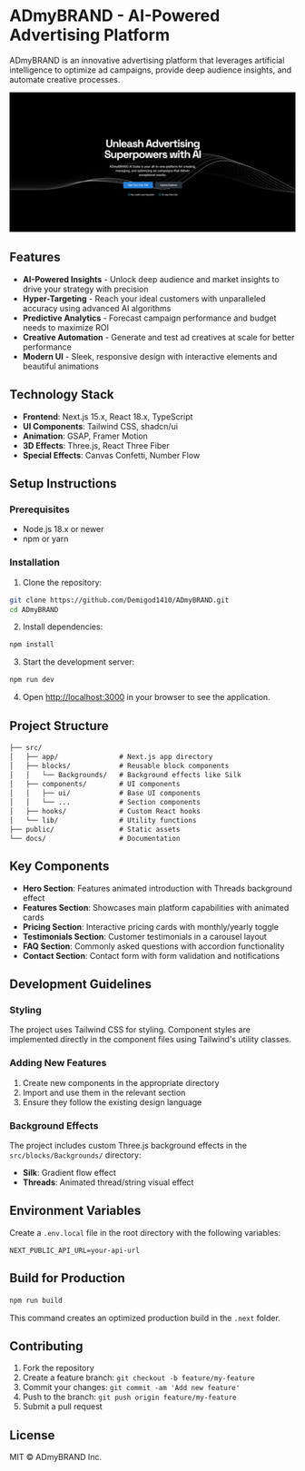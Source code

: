 # ADmyBRAND - AI-Powered Advertising Platform

ADmyBRAND is an innovative advertising platform that leverages artificial intelligence to optimize ad campaigns, provide deep audience insights, and automate creative processes.

![Alt text](ADbyBRAND.png "Optional Title")

## Features

- **AI-Powered Insights** - Unlock deep audience and market insights to drive your strategy with precision
- **Hyper-Targeting** - Reach your ideal customers with unparalleled accuracy using advanced AI algorithms
- **Predictive Analytics** - Forecast campaign performance and budget needs to maximize ROI
- **Creative Automation** - Generate and test ad creatives at scale for better performance
- **Modern UI** - Sleek, responsive design with interactive elements and beautiful animations

## Technology Stack

- **Frontend**: Next.js 15.x, React 18.x, TypeScript
- **UI Components**: Tailwind CSS, shadcn/ui
- **Animation**: GSAP, Framer Motion
- **3D Effects**: Three.js, React Three Fiber
- **Special Effects**: Canvas Confetti, Number Flow

## Setup Instructions

### Prerequisites

- Node.js 18.x or newer
- npm or yarn

### Installation

1. Clone the repository:

```bash
git clone https://github.com/Demigod1410/ADmyBRAND.git
cd ADmyBRAND
```

2. Install dependencies:

```bash
npm install
```

3. Start the development server:

```bash
npm run dev
```

4. Open [http://localhost:3000](http://localhost:3000) in your browser to see the application.

## Project Structure

```
├── src/
│   ├── app/               # Next.js app directory
│   ├── blocks/            # Reusable block components
│   │   └── Backgrounds/   # Background effects like Silk
│   ├── components/        # UI components
│   │   ├── ui/            # Base UI components
│   │   └── ...            # Section components
│   ├── hooks/             # Custom React hooks
│   └── lib/               # Utility functions
├── public/                # Static assets
└── docs/                  # Documentation
```

## Key Components

- **Hero Section**: Features animated introduction with Threads background effect
- **Features Section**: Showcases main platform capabilities with animated cards
- **Pricing Section**: Interactive pricing cards with monthly/yearly toggle
- **Testimonials Section**: Customer testimonials in a carousel layout
- **FAQ Section**: Commonly asked questions with accordion functionality
- **Contact Section**: Contact form with form validation and notifications

## Development Guidelines

### Styling

The project uses Tailwind CSS for styling. Component styles are implemented directly in the component files using Tailwind's utility classes.

### Adding New Features

1. Create new components in the appropriate directory
2. Import and use them in the relevant section
3. Ensure they follow the existing design language

### Background Effects

The project includes custom Three.js background effects in the `src/blocks/Backgrounds/` directory:

- **Silk**: Gradient flow effect
- **Threads**: Animated thread/string visual effect

## Environment Variables

Create a `.env.local` file in the root directory with the following variables:

```
NEXT_PUBLIC_API_URL=your-api-url
```

## Build for Production

```bash
npm run build
```

This command creates an optimized production build in the `.next` folder.

## Contributing

1. Fork the repository
2. Create a feature branch: `git checkout -b feature/my-feature`
3. Commit your changes: `git commit -am 'Add new feature'`
4. Push to the branch: `git push origin feature/my-feature`
5. Submit a pull request

## License

MIT © ADmyBRAND Inc.